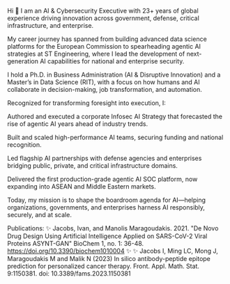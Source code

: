 Hi 👋 I am an AI & Cybersecurity Executive with 23+ years of global experience driving innovation across government, defense, critical infrastructure, and enterprise. 

My career journey has spanned from building advanced data science platforms for the European Commission to spearheading agentic AI strategies at ST Engineering, where I lead the development of next-generation AI capabilities for national and enterprise security.

I hold a Ph.D. in Business Administration (AI & Disruptive Innovation) and a Master’s in Data Science (RIT), with a focus on how humans and AI collaborate in decision-making, job transformation, and automation.

Recognized for transforming foresight into execution, I:

Authored and executed a corporate Infosec AI Strategy that forecasted the rise of agentic AI years ahead of industry trends.

Built and scaled high-performance AI teams, securing funding and national recognition.

Led flagship AI partnerships with defense agencies and enterprises bridging public, private, and critical infrastructure domains.

Delivered the first production-grade agentic AI SOC platform, now expanding into ASEAN and Middle Eastern markets.

Today, my mission is to shape the boardroom agenda for AI—helping organizations, governments, and enterprises harness AI responsibly, securely, and at scale.

Publications: 
✨ Jacobs, Ivan, and Manolis Maragoudakis. 2021. "De Novo Drug Design Using Artificial Intelligence Applied on SARS-CoV-2 Viral Proteins ASYNT-GAN" BioChem 1, no. 1: 36-48. https://doi.org/10.3390/biochem1010004 ✨
✨ Jacobs I, Ming LC, Mong J, Maragoudakis M and Malik N (2023) 
          In silico antibody-peptide epitope prediction for personalized cancer therapy. Front. Appl. Math. Stat. 9:1150381. doi: 10.3389/fams.2023.1150381
